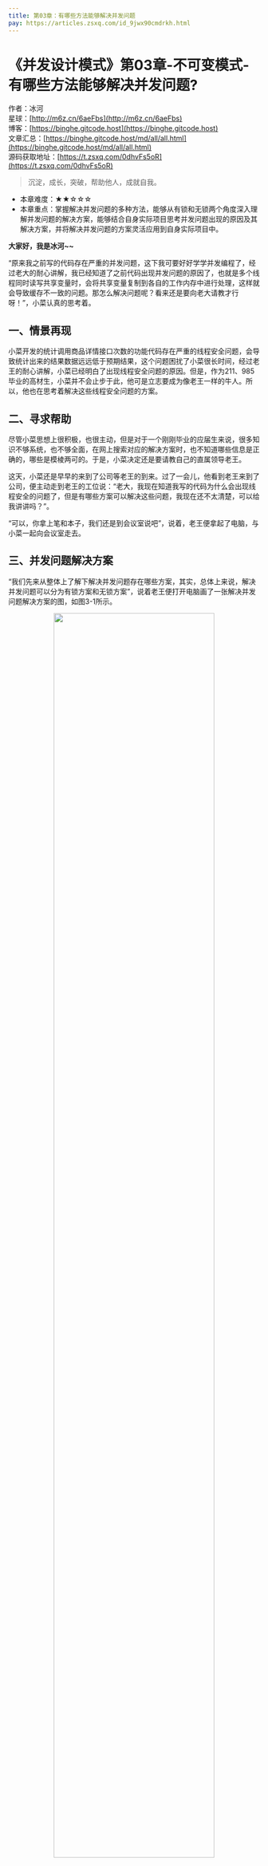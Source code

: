 ```yaml
---
title: 第03章：有哪些方法能够解决并发问题
pay: https://articles.zsxq.com/id_9jwx90cmdrkh.html
---
```


# 《并发设计模式》第03章-不可变模式-有哪些方法能够解决并发问题?

作者：冰河
<br/>星球：[http://m6z.cn/6aeFbs](http://m6z.cn/6aeFbs)
<br/>博客：[https://binghe.gitcode.host](https://binghe.gitcode.host)
<br/>文章汇总：[https://binghe.gitcode.host/md/all/all.html](https://binghe.gitcode.host/md/all/all.html)
<br/>源码获取地址：[https://t.zsxq.com/0dhvFs5oR](https://t.zsxq.com/0dhvFs5oR)

> 沉淀，成长，突破，帮助他人，成就自我。

* 本章难度：★★☆☆☆
* 本章重点：掌握解决并发问题的多种方法，能够从有锁和无锁两个角度深入理解并发问题的解决方案，能够结合自身实际项目思考并发问题出现的原因及其解决方案，并将解决并发问题的方案灵活应用到自身实际项目中。

**大家好，我是冰河~~**

“原来我之前写的代码存在严重的并发问题，这下我可要好好学学并发编程了，经过老大的耐心讲解，我已经知道了之前代码出现并发问题的原因了，也就是多个线程同时读写共享变量时，会将共享变量复制到各自的工作内存中进行处理，这样就会导致缓存不一致的问题。那怎么解决问题呢？看来还是要向老大请教才行呀！”，小菜认真的思考着。

## 一、情景再现

小菜开发的统计调用商品详情接口次数的功能代码存在严重的线程安全问题，会导致统计出来的结果数据远远低于预期结果，这个问题困扰了小菜很长时间，经过老王的耐心讲解，小菜已经明白了出现线程安全问题的原因。但是，作为211、985毕业的高材生，小菜并不会止步于此，他可是立志要成为像老王一样的牛人。所以，他也在思考着解决这些线程安全问题的方案。

## 二、寻求帮助

尽管小菜思想上很积极，也很主动，但是对于一个刚刚毕业的应届生来说，很多知识不够系统，也不够全面，在网上搜索对应的解决方案时，也不知道哪些信息是正确的，哪些是模棱两可的。于是，小菜决定还是要请教自己的直属领导老王。

这天，小菜还是早早的来到了公司等老王的到来。过了一会儿，他看到老王来到了公司，便主动走到老王的工位说：“老大，我现在知道我写的代码为什么会出现线程安全的问题了，但是有哪些方案可以解决这些问题，我现在还不太清楚，可以给我讲讲吗？”。

“可以，你拿上笔和本子，我们还是到会议室说吧”，说着，老王便拿起了电脑，与小菜一起向会议室走去。

## 三、并发问题解决方案

“我们先来从整体上了解下解决并发问题存在哪些方案，其实，总体上来说，解决并发问题可以分为有锁方案和无锁方案”，说着老王便打开电脑画了一张解决并发问题解决方案的图，如图3-1所示。

<div align="center">
    <img src="https://binghe.gitcode.host/assets/images/core/concurrent/2023-09-20-001.png?raw=true" width="80%">
    <br/>
</div>

老王接着说：“看这张图，解决并发问题的方案总体上可以分成有锁方案和无锁方案，有锁方案可以分成synchronized锁和Lock锁两种方案，无锁方案可以分成局部变量、CAS原子类、ThreadLocal和不可变对象等几种方案。小菜你先把这张图记一下，接下来，我们再一个个讲一下这些方案”。

“好的”，小菜回应道。

## 四、加锁方案

“好了，我们继续讲，这里，我们一起讲synchronized锁和Lock锁，它们统称为加锁方案”，老王说道，“像synchronized锁和Lock锁，都是采用了悲观锁策略，实现的功能类似，只不过synchronized锁是通过JVM层面来实现加锁和释放锁，在使用时，不需要我们自己手动释放锁。而Lock锁是通过编码方式实现加锁和释放锁，在使用时，需要我们自己在finally代码块中释放锁，我们先来看一段代码”。说着，老王便在IDEA中噼里啪啦的敲了一段代码，这段代码的类是SynchronizedLockCounter。

SynchronizedLockCounter类的源码详见：concurrent-design-patterns-immutable工程下的io.binghe.concurrent.design.right.SynchronizedLockCounter。

```java
public class SynchronizedLockCounter {
    private int count;
    private Lock lock = new ReentrantLock();

    public void lockMethod(){
        lock.lock();
        try{
            this.add();
        }finally {
            lock.unlock();
        }
    }

    public synchronized void synchronizedMethod(){
        this.add();
    }

    private void add(){
        count++;
    }
}
```

“看这个类，lockMethod()使用了Lock加锁和释放锁，并且是我们自己在finally代码块中手动释放了锁。而使用synchronized加锁时，并没有手动释放锁，两个方法都具备原子性。这点明白吗？”。

“明白”，小菜说道。

“好，那接下来，我们再分析下上面的代码，其实，在执行count++操作时，还是会分成三个步骤”。

1.从主内存读取count的值。

2.将count的值进行加1操作。

3.将count的值写回主内存。

“使用synchronized和Lock对方法加锁，都会保证上面三个步骤的原子性，那是怎么保证的呢？我们再来看一张图”，说着老王又画了一张图，如图3-2所示。

## 查看全文

加入[冰河技术](http://m6z.cn/6aeFbs)知识星球，解锁完整技术文章与完整代码